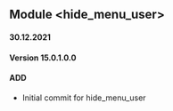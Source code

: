 ## Module <hide_menu_user>

#### 30.12.2021
#### Version 15.0.1.0.0
#### ADD
- Initial commit for hide_menu_user



